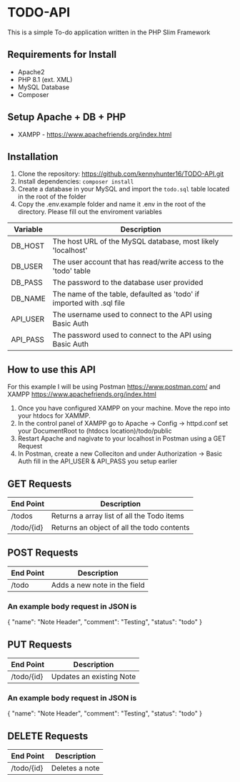 # TODO-API
This is a simple To-do application written in the PHP Slim Framework

## Requirements for Install
- Apache2
- PHP 8.1  (ext. XML)
- MySQL Database
- Composer

## Setup Apache + DB + PHP
- XAMPP - https://www.apachefriends.org/index.html

## Installation
1. Clone the repository: https://github.com/kennyhunter16/TODO-API.git
2. Install dependencies: `composer install`
3. Create a database in your MySQL and import the `todo.sql` table located in the root of the folder
4. Copy the .env.example folder and name it .env in the root of the directory. Please fill out the enviroment variables

| Variable     | Description |
| ----------- | ----------- |
| DB_HOST      | The host URL of the MySQL database, most likely 'localhost'       |
| DB_USER   | The user account that has read/write access to the 'todo' table       |
| DB_PASS   | The password to the database user provided    |
| DB_NAME  | The name of the table, defaulted as 'todo' if imported with .sql file   |
| API_USER  | The username used to connect to the API using Basic Auth  |
| API_PASS  | The password used to connect to the API using Basic Auth  |

## How to use this API
For this example I will be using Postman https://www.postman.com/ and XAMPP https://www.apachefriends.org/index.html

1. Once you have configured XAMPP on your machine. Move the repo into your htdocs for XAMMP.
2. In the control panel of XAMPP go to Apache -> Config -> httpd.conf  set your DocumentRoot to (htdocs location)/todo/public
3. Restart Apache and nagivate to your localhost in Postman using a GET Request
4. In Postman, create a new Colleciton and under Authorization -> Basic Auth fill in the API_USER & API_PASS you setup earlier

## GET Requests
| End Point     | Description |
| ----------- | ----------- |
| /todos      | Returns a array list of all the Todo items |
| /todo/{id}   | Returns an object of all the todo contents

## POST Requests
| End Point     | Description |
| ----------- | ----------- |
| /todo    | Adds a new note in the field

### An example body request in JSON is
{
    "name": "Note Header",
    "comment": "Testing",
    "status": "todo"
}
## PUT Requests
| End Point     | Description |
| ----------- | ----------- |
| /todo/{id}     | Updates an existing Note

### An example body request in JSON is
{
    "name": "Note Header",
    "comment": "Testing",
    "status": "todo"
}

## DELETE Requests
| End Point     | Description |
| ----------- | ----------- |
| /todo/{id}     | Deletes a note

